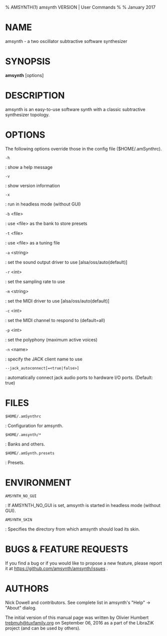 % AMSYNTH(1) amsynth VERSION | User Commands
%
% January 2017

NAME
====

amsynth - a two oscillator subtractive software synthesizer

SYNOPSIS
========

**amsynth** \[options\]

DESCRIPTION
===========

amsynth is an easy-to-use software synth with a classic subtractive synthesizer topology.

OPTIONS
=======

The following options override those in the config file (\$HOME/.amSynthrc).

`-h`

:   show a help message

`-v`

:   show version information

`-x`

:   run in headless mode (without GUI)

`-b` \<file\>

:   use \<file\> as the bank to store presets

`-t` \<file\>

:   use \<file\> as a tuning file

`-a` \<string\>

:   set the sound output driver to use \[alsa/oss/auto(default)\]

`-r` \<int\>

:   set the sampling rate to use

`-m` \<string\>

:   set the MIDI driver to use \[alsa/oss/auto(default)\]

`-c` \<int\>

:   set the MIDI channel to respond to (default=all)

`-p` \<int\>

:   set the polyphony (maximum active voices)

`-n` \<name\>

:   specify the JACK client name to use

`--jack_autoconnect[=<true|false>]`

:   automatically connect jack audio ports to hardware I/O ports. (Default: true)

FILES
=====

`$HOME/.amSynthrc`

:   Configuration for amsynth.

`$HOME/.amsynth/*`

:   Banks and others.

`$HOME/.amSynth.presets`

:   Presets.

ENVIRONMENT
===========

`AMSYNTH_NO_GUI`

:   If AMSYNTH\_NO\_GUI is set, amsynth is started in headless mode (without GUI).

`AMSYNTH_SKIN`

:   Specifies the directory from which amsynth should load its skin.

BUGS & FEATURE REQUESTS
=======================

If you find a bug or if you would like to propose a new feature, please report it at https://github.com/amsynth/amsynth/issues .

AUTHORS
=======

Nick Dowell and contributors. See complete list in amsynth's "Help" -> "About" dialog.

The initial version of this manual page was written by Olivier Humbert <trebmuh@tuxfamily.org> on September 06, 2016 as a part of the LibraZiK project (and can be used by others).
